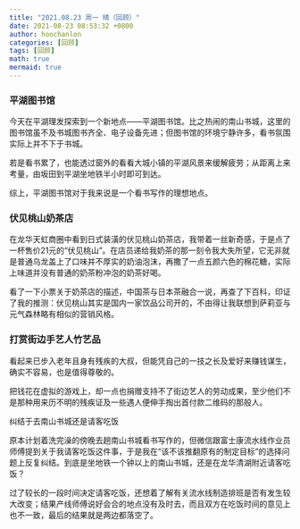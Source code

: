 ```yaml
---
title: "2021.08.23 周一 晴（回顾）"
date: 2021-08-23 08:53:32 +0800
author: hoochanlon
categories: [回顾]
tags: [回顾]
math: true
mermaid: true
---
```

### 平湖图书馆

今天在平湖理发探索到一个新地点——平湖图书馆。比之热闹的南山书城，这里的图书馆虽不及书城图书齐全、电子设备先进；但图书馆的环境宁静许多，看书氛围实际上并不下于书城。

若是看书累了，也能透过窗外的看看大城小镇的平湖风景来缓解疲劳；从距离上来考量，由坂田到平湖坐地铁半小时即可到达。

综上，平湖图书馆对于我来说是一个看书写作的理想地点。

 <!-- more -->

### 伏见桃山奶茶店

在龙华天虹商圈中看到日式装潢的伏见桃山奶茶店，我带着一丝新奇感，于是点了一杯售价21元的“伏见桃山”。在店员递给我奶茶的那一刻令我大失所望，它无非就是普通乌龙盖上了口味并不厚实的奶油泡沫，再撒了一点五颜六色的棉花糖，实际上味道并没有普通的奶茶粉冲泡的奶茶好喝。

看了一下小票关于奶茶店的描述，中国茶与日本茶融合一说，再查了下百科，印证了我的推测：伏见桃山其实是国内一家饮品公司开的，不由得让我联想到萨莉亚与元气森林略有相似的营销风格。

### 打赏街边手艺人竹艺品

看起来已步入老年且身有残疾的大叔，但能凭自己的一技之长及爱好来赚钱谋生，确实不容易，也是值得尊敬的。

把钱花在虚拟的游戏上，却一点也捐赠支持不了街边艺人的劳动成果，至少他们不是那种用来历不明的残疾证及一些遇人便伸手掏出首付款二维码的那般人。

纠结于去南山书城还是请客吃饭

原本计划着洗完澡的傍晚去趟南山书城看书写作的，但微信跟富士康流水线作业员师傅提到关于我请客吃饭这件事，于是我在“该不该推翻原有的制定目标”的选择问题上反复纠结。到底是坐地铁一个钟以上的南山书城，还是在龙华清湖附近请客吃饭？

过了较长的一段时间决定请客吃饭，还想着了解有关流水线制造排班是否有发生较大改变；结果产线师傅说好会合的地点没有及时去，而且双方在吃饭时间的意见上也不一致，最后的结果就是两边都落空了。

